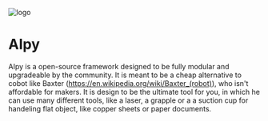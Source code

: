 ![logo](https://user-images.githubusercontent.com/68387582/146513119-c273cd80-d061-4c49-ae01-59ce25b49029.jpg)
# AIpy

AIpy is a open-source framework designed to be fully modular and upgradeable by the community. It is meant to be a cheap alternative to cobot like Baxter (https://en.wikipedia.org/wiki/Baxter_(robot)), who isn't affordable for makers. It is design to be the ultimate tool for you, in which he can use many different tools, like a laser, a grapple or a a suction cup for handeling flat object, like copper sheets or paper documents.
